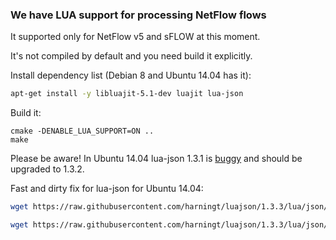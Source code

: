 ### We have LUA support for processing NetFlow flows

It supported only for NetFlow v5 and sFLOW at this moment. 

It's not compiled by default and you need build it explicitly.

Install dependency list (Debian 8 and Ubuntu 14.04 has it):
```bash
apt-get install -y libluajit-5.1-dev luajit lua-json
```

Build it:
```
cmake -DENABLE_LUA_SUPPORT=ON ..
make
```

Please be aware! In Ubuntu 14.04 lua-json 1.3.1 is [buggy](https://bugs.launchpad.net/ubuntu/+source/lua-json/+bug/1443288) and should be upgraded to 1.3.2.

Fast and dirty fix for lua-json for Ubuntu 14.04:
```bash
wget https://raw.githubusercontent.com/harningt/luajson/1.3.3/lua/json/decode/util.lua -O/usr/share/lua/5.1/json/decode/util.lua

wget https://raw.githubusercontent.com/harningt/luajson/1.3.3/lua/json/decode/strings.lua -O/usr/share/lua/5.1/json/decode/strings.lua
```
